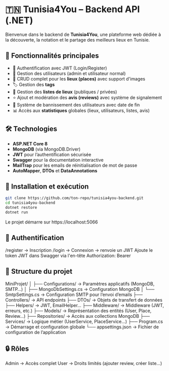 # 🇹🇳 Tunisia4You – Backend API (.NET)

Bienvenue dans le backend de **Tunisia4You**, une plateforme web dédiée à la découverte, la notation et le partage des meilleurs lieux en Tunisie.


## 🚀 Fonctionnalités principales

- 🔐 Authentification avec JWT (Login/Register)
- 👥 Gestion des utilisateurs (admin et utilisateur normal)
- 📍 CRUD complet pour les **lieux (places)** avec support d'images
- 🏷️ Gestion des **tags**
- 📄 Gestion des **listes de lieux** (publiques / privées)
- ⭐ Ajout et modération des **avis (reviews)** avec système de signalement
- 🚫 Système de bannissement des utilisateurs avec date de fin
- 📊 Accès aux **statistiques** globales (lieux, utilisateurs, listes, avis)

## 🛠️ Technologies

- **ASP.NET Core 8**
- **MongoDB** (via MongoDB.Driver)
- **JWT** pour l’authentification sécurisée
- **Swagger** pour la documentation interactive
- **MailTrap** pour les emails de réinitialisation de mot de passe
- **AutoMapper**, **DTOs** et **DataAnnotations**

## 🚧 Installation et exécution

```bash
git clone https://github.com/ton-repo/tunisia4you-backend.git
cd tunisia4you-backend
dotnet restore
dotnet run
```
Le projet démarre sur https://localhost:5066

## 🔐 Authentification
/register → Inscription
/login → Connexion → renvoie un JWT
Ajoute le token JWT dans Swagger via l'en-tête Authorization: Bearer <token>

## 📁 Structure du projet
MiniProjet/
│
├── Configurations/         → Paramètres applicatifs (MongoDB, SMTP…)
│   ├── MongoDbSettings.cs  → Configuration MongoDB
│   └── SmtpSettings.cs     → Configuration SMTP pour l’envoi d’emails
├── Controllers/            → API endpoints
├── DTOs/                   → Objets de transfert de données
├── Helpers/                → JWT, EmailHelper...
├── Middleware/             → Middleware (JWT, erreurs, etc.)
├── Models/                 → Représentation des entités (User, Place, Review...)
├── Repositories/           → Accès aux collections MongoDB
├── Services/               → Logique métier (UserService, PlaceService…)
├── Program.cs              → Démarrage et configuration globale
└── appsettings.json        → Fichier de configuration de l’application


## 🔒 Rôles
  Admin → Accès complet
  User → Droits limités (ajouter review, créer liste…)
